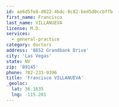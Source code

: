 ```yaml
---
id: ae6d5fe8-d022-4bdc-8c82-bed5d0ccbffb
first_name: Francisco
last_name: VILLANUEVA
license: M.D.
services:
  - general-practice
category: doctors
address: '8652 Grandbank Drive'
city: 'Las Vegas'
state: NV
zip: '89145'
phone: 702-233-9396
title: 'Francisco VILLANUEVA'
_geoloc:
  lat: 36.1635
  lng: -115.281
---
```

